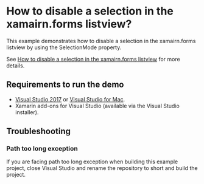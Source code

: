 # How to disable a selection in the xamairn.forms listview?
This example demonstrates how to disable a selection in the xamairn.forms listview by using the SelectionMode property.

See [How to disable a selection in the xamairn.forms listview](https://www.syncfusion.com/kb/9982/how-to-disable-a-selection-in-the-xamairn-forms-listview) for more details.
## <a name="requirements-to-run-the-demo"></a>Requirements to run the demo ##

* [Visual Studio 2017](https://visualstudio.microsoft.com/downloads/) or [Visual Studio for Mac](https://visualstudio.microsoft.com/vs/mac/).
* Xamarin add-ons for Visual Studio (available via the Visual Studio installer).

## <a name="troubleshooting"></a>Troubleshooting ##
### Path too long exception
If you are facing path too long exception when building this example project, close Visual Studio and rename the repository to short and build the project.